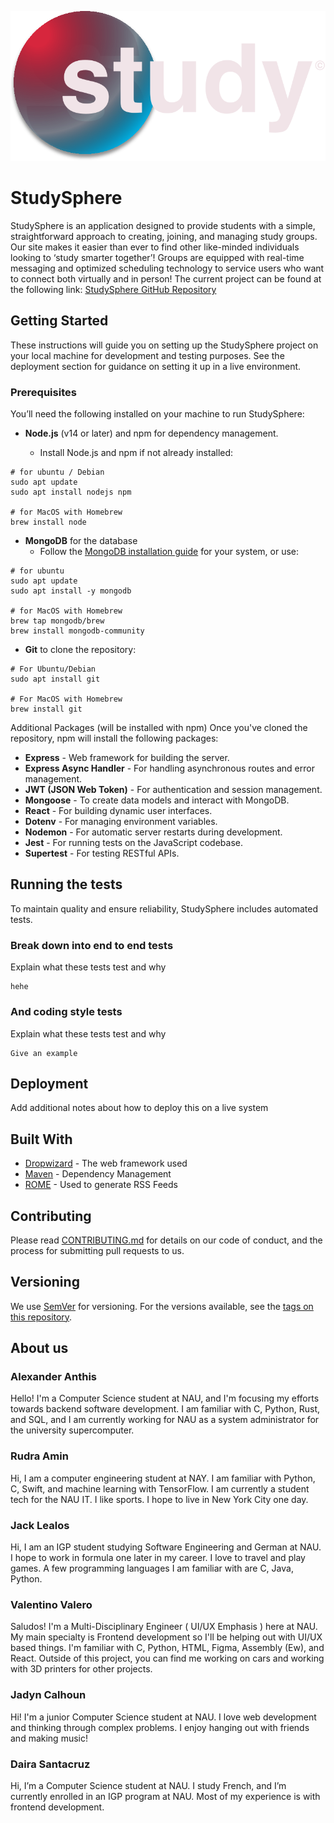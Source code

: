 ![IMAGE](https://github.com/jadynlaila/Study_Group_Platform/blob/main/S%20%2B%20study%20COPY.svg)
# StudySphere
StudySphere is an application designed to provide students with a simple, straightforward approach to creating, joining, and managing study groups. Our site makes it easier than ever to find other like-minded individuals looking to ‘study smarter together’! Groups are equipped with real-time messaging and optimized scheduling technology to service users who want to connect both virtually and in person! The current project can be found at the following link: [StudySphere GitHub Repository](https://github.com/jadynlaila/Study_Group_Platform)

## Getting Started

These instructions will guide you on setting up the StudySphere project on your local machine for development and testing purposes. See the deployment section for guidance on setting it up in a live environment.

### Prerequisites

You’ll need the following installed on your machine to run StudySphere:

- **Node.js** (v14 or later) and npm for dependency management.

  - Install Node.js and npm if not already installed:

```
# for ubuntu / Debian
sudo apt update
sudo apt install nodejs npm

# for MacOS with Homebrew
brew install node
```

- **MongoDB** for the database
  - Follow the [MongoDB installation guide](https://www.mongodb.com/docs/manual/installation/) for your system, or use:

```
# for ubuntu 
sudo apt update
sudo apt install -y mongodb

# for MacOS with Homebrew
brew tap mongodb/brew
brew install mongodb-community
```  

- **Git** to clone the repository:

```
# For Ubuntu/Debian
sudo apt install git

# For MacOS with Homebrew
brew install git
```
Additional Packages (will be installed with npm)
Once you've cloned the repository, npm will install the following packages:

- **Express** - Web framework for building the server.
- **Express Async Handler** - For handling asynchronous routes and error management.
- **JWT (JSON Web Token)** - For authentication and session management.
- **Mongoose** - To create data models and interact with MongoDB.
- **React** - For building dynamic user interfaces.
- **Dotenv** - For managing environment variables.
- **Nodemon** - For automatic server restarts during development.
- **Jest** - For running tests on the JavaScript codebase.
- **Supertest** - For testing RESTful APIs.

## Running the tests

To maintain quality and ensure reliability, StudySphere includes automated tests.

### Break down into end to end tests

Explain what these tests test and why

```
hehe

```

### And coding style tests

Explain what these tests test and why

```
Give an example
```

## Deployment

Add additional notes about how to deploy this on a live system

## Built With

* [Dropwizard](http://www.dropwizard.io/1.0.2/docs/) - The web framework used
* [Maven](https://maven.apache.org/) - Dependency Management
* [ROME](https://rometools.github.io/rome/) - Used to generate RSS Feeds

## Contributing

Please read [CONTRIBUTING.md](https://gist.github.com/PurpleBooth/b24679402957c63ec426) for details on our code of conduct, and the process for submitting pull requests to us.

## Versioning

We use [SemVer](http://semver.org/) for versioning. For the versions available, see the [tags on this repository](https://github.com/your/project/tags). 


## About us
### Alexander Anthis
Hello! I'm a Computer Science student at NAU, and I'm focusing my efforts towards backend software development. I am familiar with C, Python, Rust, and SQL, and I am currently working for NAU as a system administrator  for the university supercomputer.

### Rudra Amin
Hi, I am a computer engineering student at NAY. I am familiar with Python, C, Swift, and machine learning with TensorFlow. I am currently a student tech for the NAU IT. I like sports. I hope to live in New York City one day.

### Jack Lealos
Hi, I am an IGP student studying Software Engineering and German at NAU. I hope to work in formula one later in my career. I love to travel and play games. A few programming languages I am familiar with are C, Java, Python.

### Valentino Valero
Saludos! I'm a Multi-Disciplinary Engineer ( UI/UX Emphasis ) here at NAU. My main specialty is Frontend development so I'll be helping out with UI/UX based things. I'm familiar with C, Python, HTML, Figma, Assembly (Ew), and React. Outside of this project, you can find me working on cars and working with 3D printers for other projects.

### Jadyn Calhoun
Hi! I'm a junior Computer Science student at NAU. I love web development and thinking through complex problems. I enjoy hanging out with friends and making music!

### Daira Santacruz
Hi, I’m a Computer Science student at NAU. I study French, and I’m currently enrolled in an IGP program at NAU. Most of my experience is with frontend development.